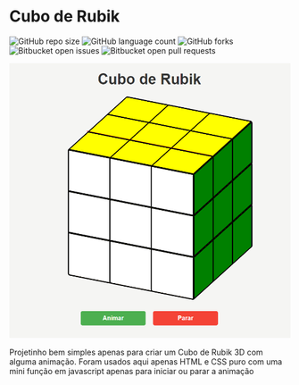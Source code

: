 # Cubo de Rubik



![GitHub repo size](https://img.shields.io/github/repo-size/maykonsousa/rubik?style=for-the-badge)
![GitHub language count](https://img.shields.io/github/languages/count/maykonsousa/rubik?style=for-the-badge)
![GitHub forks](https://img.shields.io/github/forks/maykonsousa/rubik?style=for-the-badge)
![Bitbucket open issues](https://img.shields.io/bitbucket/issues/maykonsousa/rubik?style=for-the-badge)
![Bitbucket open pull requests](https://img.shields.io/bitbucket/pr-raw/maykonsousa/rubik?style=for-the-badge)

<img src="screen.png" alt="Print da tela">
  
  <br>

 Projetinho bem simples apenas para criar um Cubo de Rubik 3D com alguma animação. Foram usados aqui apenas HTML e CSS puro com uma mini função em javascript apenas para iniciar ou parar a animação 


